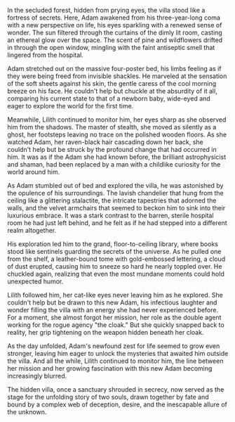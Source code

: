 In the secluded forest, hidden from prying eyes, the villa stood like a fortress of secrets. Here, Adam awakened from his three-year-long coma with a new perspective on life, his eyes sparkling with a renewed sense of wonder. The sun filtered through the curtains of the dimly lit room, casting an ethereal glow over the space. The scent of pine and wildflowers drifted in through the open window, mingling with the faint antiseptic smell that lingered from the hospital.

Adam stretched out on the massive four-poster bed, his limbs feeling as if they were being freed from invisible shackles. He marveled at the sensation of the soft sheets against his skin, the gentle caress of the cool morning breeze on his face. He couldn't help but chuckle at the absurdity of it all, comparing his current state to that of a newborn baby, wide-eyed and eager to explore the world for the first time.

Meanwhile, Lilith continued to monitor him, her eyes sharp as she observed him from the shadows. The master of stealth, she moved as silently as a ghost, her footsteps leaving no trace on the polished wooden floors. As she watched Adam, her raven-black hair cascading down her back, she couldn't help but be struck by the profound change that had occurred in him. It was as if the Adam she had known before, the brilliant astrophysicist and shaman, had been replaced by a man with a childlike curiosity for the world around him.

As Adam stumbled out of bed and explored the villa, he was astonished by the opulence of his surroundings. The lavish chandelier that hung from the ceiling like a glittering stalactite, the intricate tapestries that adorned the walls, and the velvet armchairs that seemed to beckon him to sink into their luxurious embrace. It was a stark contrast to the barren, sterile hospital room he had just left behind, and he felt as if he had stepped into a different realm altogether.

His exploration led him to the grand, floor-to-ceiling library, where books stood like sentinels guarding the secrets of the universe. As he pulled one from the shelf, a leather-bound tome with gold-embossed lettering, a cloud of dust erupted, causing him to sneeze so hard he nearly toppled over. He chuckled again, realizing that even the most mundane moments could hold unexpected humor.

Lilith followed him, her cat-like eyes never leaving him as he explored. She couldn't help but be drawn to this new Adam, his infectious laughter and wonder filling the villa with an energy she had never experienced before. For a moment, she almost forgot her mission, her role as the double agent working for the rogue agency "the cloak." But she quickly snapped back to reality, her grip tightening on the weapon hidden beneath her cloak.

As the day unfolded, Adam's newfound zest for life seemed to grow even stronger, leaving him eager to unlock the mysteries that awaited him outside the villa. And all the while, Lilith continued to monitor him, the line between her mission and her growing fascination with this new Adam becoming increasingly blurred.

The hidden villa, once a sanctuary shrouded in secrecy, now served as the stage for the unfolding story of two souls, drawn together by fate and bound by a complex web of deception, desire, and the inescapable allure of the unknown.
